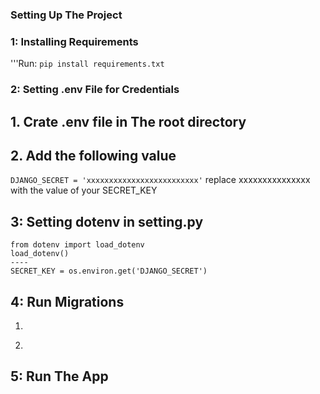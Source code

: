 ### Setting Up The Project
### 1: Installing Requirements
'''Run: ```pip install requirements.txt```
### 2: Setting .env File for Credentials
## 1. Crate .env file in The root directory
## 2. Add the following value
```DJANGO_SECRET = 'xxxxxxxxxxxxxxxxxxxxxxxxx'```
replace xxxxxxxxxxxxxxx with the value of your SECRET_KEY
##  3: Setting dotenv in setting.py

```import os
from dotenv import load_dotenv
load_dotenv()
----
SECRET_KEY = os.environ.get('DJANGO_SECRET')
```
## 4: Run Migrations
1. ~~~python manage.py makemigrations~~~ on Windows and ~~~python3 manage.py makemigartions~~~ for linux
2. ~~~python manage.py migrate on Windows and ~~~python3 manage.py migrate~~~ for linux
## 5: Run The App
~~~python manage.py runserver on Windows and ~~~python3 manage.py runserver~~~ for linux
